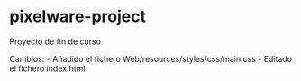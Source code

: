 # pixelware-project
Proyecto de fin de curso

Cambios:
    - Añadido el fichero Web/resources/styles/css/main.css
    - Editado el fichero index.html
